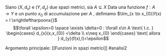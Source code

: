 Siano $(X,d_{x})$ e $(Y,d_{y})$ due spazi metrici, sia $A \subseteq X$
Data una funzione $f: A \to Y$ e un punto $x_{0}$ di accumulazione per $A$ , definiamo $\lim_{x \to x_{0}}f(x) = l \xrightleftharpoons{}$ $$\forall \epsilon>0 \space \exists \delta>0 : \forall x\in A \text{ t.c. } \begin{cases}
d_{x}(x,x_{0}) <\delta  \\
 x\neq x_{0}
\end{cases} \text{ allora } d_{y}(f(x),l)<\epsilon$$

Argomento principale: [[Funzioni in spazi metrici]]
#analisi2 